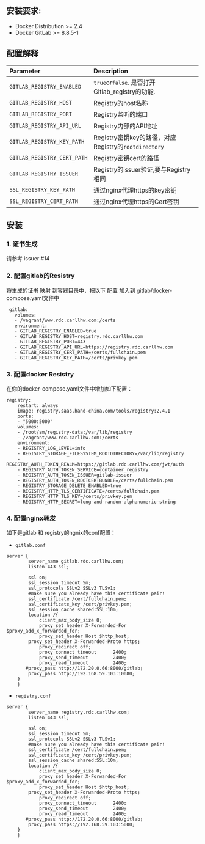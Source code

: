 ## 安装要求:

* Docker Distribution &gt;= 2.4
* Docker GitLab &gt;= 8.8.5-1

## 配置解释

| Parameter | Description |
| :--- | :--- |
| `GITLAB_REGISTRY_ENABLED` | `true`or`false`. 是否打开Gitlab_registry的功能. |
| `GITLAB_REGISTRY_HOST` | Registry的host名称 |
| `GITLAB_REGISTRY_PORT` | Registry监听的端口 |
| `GITLAB_REGISTRY_API_URL` | Registry内部的API地址 |
| `GITLAB_REGISTRY_KEY_PATH` | Registry密钥key的路径，对应Registry的`rootdirectory` |
| `GITLAB_REGISTRY_CERT_PATH` | Registry密钥cert的路径 |
| `GITLAB_REGISTRY_ISSUER` | Registry的issuer验证,要与Registry相同|
| `SSL_REGISTRY_KEY_PATH` | 通过nginx代理https的key密钥 |
| `SSL_REGISTRY_CERT_PATH` | 通过nginx代理https的Cert密钥|

## 安装

### 1. 证书生成
请参考 issuer #14

### 2. 配置gitlab的Resistry
将生成的证书 映射 到容器目录中，把以下 配置 加入到 gitlab/docker-compose.yaml文件中
```
 gitlab:
   volumes:
   - /vagrant/www.rdc.carllhw.com:/certs
   environment:
   - GITLAB_REGISTRY_ENABLED=true
   - GITLAB_REGISTRY_HOST=registry.rdc.carllhw.com
   - GITLAB_REGISTRY_PORT=443
   - GITLAB_REGISTRY_API_URL=https://registry.rdc.carllhw.com
   - GITLAB_REGISTRY_CERT_PATH=/certs/fullchain.pem
   - GITLAB_REGISTRY_KEY_PATH=/certs/privkey.pem
```

### 3. 配置docker Resistry
在你的docker-compose.yaml文件中增加如下配置：
```
registry:
    restart: always
    image: registry.saas.hand-china.com/tools/registry:2.4.1
    ports:
    - "5000:5000"
    volumes:
    - /root/sm/registry-data:/var/lib/registry
    - /vagrant/www.rdc.carllhw.com:/certs
    environment:
    - REGISTRY_LOG_LEVEL=info
    - REGISTRY_STORAGE_FILESYSTEM_ROOTDIRECTORY=/var/lib/registry
    - REGISTRY_AUTH_TOKEN_REALM=https://gitlab.rdc.carllhw.com/jwt/auth
    - REGISTRY_AUTH_TOKEN_SERVICE=container_registry
    - REGISTRY_AUTH_TOKEN_ISSUER=gitlab-issuer
    - REGISTRY_AUTH_TOKEN_ROOTCERTBUNDLE=/certs/fullchain.pem
    - REGISTRY_STORAGE_DELETE_ENABLED=true
    - REGISTRY_HTTP_TLS_CERTIFICATE=/certs/fullchain.pem
    - REGISTRY_HTTP_TLS_KEY=/certs/privkey.pem
    - REGISTRY_HTTP_SECRET=long-and-random-alphanumeric-string
```

### 4. 配置nginx转发
如下是gitlab 和 registry的ngnix的conf配置：

* `gitlab.conf`
  
```
server {
        server_name gitlab.rdc.carllhw.com;
        listen 443 ssl;

        ssl on;
        ssl_session_timeout 5m;
        ssl_protocols SSLv2 SSLv3 TLSv1;
        #make sure you already have this certificate pair!
        ssl_certificate /cert/fullchain.pem;
        ssl_certificate_key /cert/privkey.pem;
        ssl_session_cache shared:SSL:10m;
        location /{
            client_max_body_size 0;
            proxy_set_header X-Forwarded-For $proxy_add_x_forwarded_for;
            proxy_set_header Host $http_host;
	    proxy_set_header X-Forwarded-Proto https;
            proxy_redirect off;
            proxy_connect_timeout      2400;
            proxy_send_timeout         2400;
            proxy_read_timeout         2400;
	   #proxy_pass http://172.20.0.66:8000/gitlab;
	    proxy_pass http://192.168.59.103:10080;
	}
    }

```
* `registry.conf`

```
server {
        server_name registry.rdc.carllhw.com;
        listen 443 ssl;

        ssl on;
        ssl_session_timeout 5m;
        ssl_protocols SSLv2 SSLv3 TLSv1;
        #make sure you already have this certificate pair!
        ssl_certificate /cert/fullchain.pem;
        ssl_certificate_key /cert/privkey.pem;
        ssl_session_cache shared:SSL:10m;
        location /{
            client_max_body_size 0;
            proxy_set_header X-Forwarded-For $proxy_add_x_forwarded_for;
            proxy_set_header Host $http_host;
	    proxy_set_header X-Forwarded-Proto https;
            proxy_redirect off;
            proxy_connect_timeout      2400;
            proxy_send_timeout         2400;
            proxy_read_timeout         2400;
	   #proxy_pass http://172.20.0.66:8000/gitlab;
	    proxy_pass https://192.168.59.103:5000;
	}
    }

```
